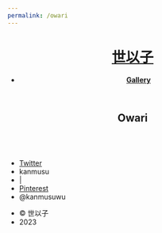 ```yaml
---
permalink: /owari
---
```


<html>
	<head>
		<title>世以子</title>
		<meta charset="utf-8" />
		<meta name="viewport" content="width=device-width, initial-scale=1, user-scalable=no" />
		<link rel="stylesheet" href="assets/css/main.css" />
		<noscript><link rel="stylesheet" href="assets/css/noscript.css" /></noscript>
	</head>
    <body>
			<header id="header">
				<h1><a href="/">世以子</a></h1>
				<nav>
					<ul>
						<li><b><a href="lewds">Gallery</a></b></li>
					</ul>
				</nav>
			</header>
			<section id="#owari" class="main style3 primary">
				<div class="content">
					<header>
						<h2>Owari</h2>
						<p></p>
					</header>
					<!-- Gallery  -->
						<div class="gallery">
							<article class="from-bottom">
								<a href="images/lewds/owari/2b54b08182cd33deb9806f52ce8c1c7c.png" class="image fit"><img src="images/lewdsthumbs/owari/2b54b08182cd33deb9806f52ce8c1c7c.png" title="" alt="" /></a>
							</article>
							<article class="from-bottom">
								<a href="images/lewds/owari/2d50c6b7ca79005dba3178218a307e63.png" class="image fit"><img src="images/lewdsthumbs/owari/2d50c6b7ca79005dba3178218a307e63.png" title="" alt="" /></a>
							</article>
							<article class="from-bottom">
								<a href="images/lewds/owari/6bae3c4a6165c0fbdc69aea165c95a44.jpg" class="image fit"><img src="images/lewdsthumbs/owari/6bae3c4a6165c0fbdc69aea165c95a44.png" title="" alt="" /></a>
							</article>
							<article class="from-bottom">
								<a href="images/lewds/owari/6be0a6449b4f9c191795062aa634264f.jpg" class="image fit"><img src="images/lewdsthumbs/owari/6be0a6449b4f9c191795062aa634264f.png" title="" alt="" /></a>
							</article>
							<article class="from-bottom">
								<a href="images/lewds/owari/6d4da92c52f319cdb4c121970bd07bc8.png" class="image fit"><img src="images/lewdsthumbs/owari/6d4da92c52f319cdb4c121970bd07bc8.png" title="" alt="" /></a>
							</article>
							<article class="from-bottom">
								<a href="images/lewds/owari/8ff2cad13ee92ae58263cace58790f4f.jpg" class="image fit"><img src="images/lewdsthumbs/owari/8ff2cad13ee92ae58263cace58790f4f.png" title="" alt="" /></a>
							</article>
							<article class="from-bottom">
								<a href="images/lewds/owari/9d97ac08af9853ff36b9d8b5273d46d5.jpg" class="image fit"><img src="images/lewdsthumbs/owari/9d97ac08af9853ff36b9d8b5273d46d5.png" title="" alt="" /></a>
							</article>
							<article class="from-bottom">
								<a href="images/lewds/owari/9ed7adc643f419e2c1138d6c1a7237d8.jpg" class="image fit"><img src="images/lewdsthumbs/owari/9ed7adc643f419e2c1138d6c1a7237d8.png" title="" alt="" /></a>
							</article>
							<article class="from-bottom">
								<a href="images/lewds/owari/47a607bf24ac3e19d279ce764a1d9e06.png" class="image fit"><img src="images/lewdsthumbs/owari/47a607bf24ac3e19d279ce764a1d9e06.png" title="" alt="" /></a>
							</article>
							<article class="from-bottom">
								<a href="images/lewds/owari/60f667dd9efadf4c03b385fe75122af3.jpg" class="image fit"><img src="images/lewdsthumbs/owari/60f667dd9efadf4c03b385fe75122af3.png" title="" alt="" /></a>
							</article>
							<article class="from-bottom">
								<a href="images/lewds/owari/205a9e7aa252051af4d8f7fa42d4777b.png" class="image fit"><img src="images/lewdsthumbs/owari/205a9e7aa252051af4d8f7fa42d4777b.png" title="" alt="" /></a>
							</article>
							<article class="from-bottom">
								<a href="images/lewds/owari/413bace40214c0f5ba001351a537176e.png" class="image fit"><img src="images/lewdsthumbs/owari/413bace40214c0f5ba001351a537176e.png" title="" alt="" /></a>
							</article>
							<article class="from-bottom">
								<a href="images/lewds/owari/525afea3d2266aeb2080ed75042d91d9.jpg" class="image fit"><img src="images/lewdsthumbs/owari/525afea3d2266aeb2080ed75042d91d9.png" title="" alt="" /></a>
							</article>
							<article class="from-bottom">
								<a href="images/lewds/owari/761f9c36b55c720b672940e5eca604fd.jpg" class="image fit"><img src="images/lewdsthumbs/owari/761f9c36b55c720b672940e5eca604fd.png" title="" alt="" /></a>
							</article>
							<article class="from-bottom">
								<a href="images/lewds/owari/945c3626763957107bcb48489fef4daf.jpg" class="image fit"><img src="images/lewdsthumbs/owari/945c3626763957107bcb48489fef4daf.png" title="" alt="" /></a>
							</article>
							<article class="from-bottom">
								<a href="images/lewds/owari/610310a9c14f2a9a9be12fc2d8df3a16.jpg" class="image fit"><img src="images/lewdsthumbs/owari/610310a9c14f2a9a9be12fc2d8df3a16.png" title="" alt="" /></a>
							</article>
							<article class="from-bottom">
								<a href="images/lewds/owari/a0b6e20ee6c5845c8b85cc27abd33485.jpg" class="image fit"><img src="images/lewdsthumbs/owari/a0b6e20ee6c5845c8b85cc27abd33485.png" title="" alt="" /></a>
							</article>
							<article class="from-bottom">
								<a href="images/lewds/owari/a113a963ac3c20ecf53c6cd5d73a9f20.jpg" class="image fit"><img src="images/lewdsthumbs/owari/a113a963ac3c20ecf53c6cd5d73a9f20.png" title="" alt="" /></a>
							</article>
							<article class="from-bottom">
								<a href="images/lewds/owari/aa0fd2074ba7e6581d0aa63fc20c3ce7.jpg" class="image fit"><img src="images/lewdsthumbs/owari/aa0fd2074ba7e6581d0aa63fc20c3ce7.png" title="" alt="" /></a>
							</article>
							<article class="from-bottom">
								<a href="images/lewds/owari/b49aa83be77157d4cbb94a50ab6286be.jpg" class="image fit"><img src="images/lewdsthumbs/owari/b49aa83be77157d4cbb94a50ab6286be.png" title="" alt="" /></a>
							</article>
							<article class="from-bottom">
								<a href="images/lewds/owari/b59f531e668f828463765554ebb47b07.png" class="image fit"><img src="images/lewdsthumbs/owari/b59f531e668f828463765554ebb47b07.png" title="" alt="" /></a>
							</article>
							<article class="from-bottom">
								<a href="images/lewds/owari/ba20c7faf7a5a965653e2f702bfd22e2.jpg" class="image fit"><img src="images/lewdsthumbs/owari/ba20c7faf7a5a965653e2f702bfd22e2.png" title="" alt="" /></a>
							</article>
							<article class="from-bottom">
								<a href="images/lewds/owari/cb1025e90b64ec746962092e3e7db0f7.png" class="image fit"><img src="images/lewdsthumbs/owari/cb1025e90b64ec746962092e3e7db0f7.png" title="" alt="" /></a>
							</article>
							<article class="from-bottom">
								<a href="images/lewds/owari/cceca6449256cad38ecfe913996c517e.jpg" class="image fit"><img src="images/lewdsthumbs/owari/cceca6449256cad38ecfe913996c517e.png" title="" alt="" /></a>
							</article>
							<article class="from-bottom">
								<a href="images/lewds/owari/cfc5817e8c143c25b5b576c757030baa.jpg" class="image fit"><img src="images/lewdsthumbs/owari/cfc5817e8c143c25b5b576c757030baa.png" title="" alt="" /></a>
							</article>
							<article class="from-bottom">
								<a href="images/lewds/owari/d0c7cf5ebacd04e3e7a44c1f7d8563a6.png" class="image fit"><img src="images/lewdsthumbs/owari/d0c7cf5ebacd04e3e7a44c1f7d8563a6.png" title="" alt="" /></a>
							</article>
							<article class="from-bottom">
								<a href="images/lewds/owari/da2cdf48f6598a3d6b7b9ee4c3401798.png" class="image fit"><img src="images/lewdsthumbs/owari/da2cdf48f6598a3d6b7b9ee4c3401798.png" title="" alt="" /></a>
							</article>
							<article class="from-bottom">
								<a href="images/lewds/owari/e6c2112595451398f9ad1e8802085259.jpg" class="image fit"><img src="images/lewdsthumbs/owari/e6c2112595451398f9ad1e8802085259.png" title="" alt="" /></a>
							</article>
							<article class="from-bottom">
								<a href="images/lewds/owari/e9dfea80a60870172c52b6dc122f9a44.jpg" class="image fit"><img src="images/lewdsthumbs/owari/e9dfea80a60870172c52b6dc122f9a44.png" title="" alt="" /></a>
							</article>
							<article class="from-bottom">
								<a href="images/lewds/owari/ee9da448762f453427b1a137152d4a12.jpg" class="image fit"><img src="images/lewdsthumbs/owari/ee9da448762f453427b1a137152d4a12.png" title="" alt="" /></a>
							</article>
							<article class="from-bottom">
								<a href="images/lewds/owari/f4ebe2574a8a48cbedae13cc563ab669.jpg" class="image fit"><img src="images/lewdsthumbs/owari/f4ebe2574a8a48cbedae13cc563ab669.png" title="" alt="" /></a>
							</article>
						</div>
				</div>
			</section>
		<footer id="footer">
					<ul class="icons">
						<li><a href="https://discord.gg" class="icon brands fa-discord"><span class="label">Twitter</span></a></li>
						<li>kanmusu</li>
						<li> | </li>
						<li><a href="https://twitter.com/kanmusuwu" class="icon brands fa-twitter"><span class="label">Pinterest</span></a></li>
						<li>@kanmusuwu</li>
					</ul>
					<ul class="menu">
						<li>&copy; 世以子</li><li>2023</li>
					</ul>
			</footer>
		<!-- Scripts -->
			<script src="assets/js/jquery.min.js"></script>
			<script src="assets/js/jquery.poptrox.min.js"></script>
			<script src="assets/js/jquery.scrolly.min.js"></script>
			<script src="assets/js/jquery.scrollex.min.js"></script>
			<script src="assets/js/browser.min.js"></script>
			<script src="assets/js/breakpoints.min.js"></script>
			<script src="assets/js/util.js"></script>
			<script src="assets/js/main.js"></script>
		</body>
</html>